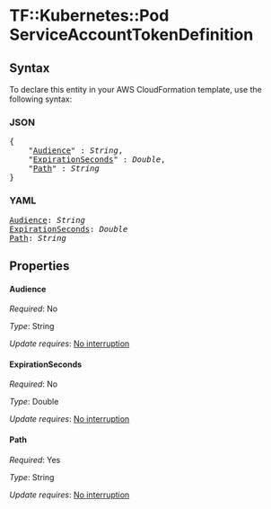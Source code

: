 # TF::Kubernetes::Pod ServiceAccountTokenDefinition

## Syntax

To declare this entity in your AWS CloudFormation template, use the following syntax:

### JSON

<pre>
{
    "<a href="#audience" title="Audience">Audience</a>" : <i>String</i>,
    "<a href="#expirationseconds" title="ExpirationSeconds">ExpirationSeconds</a>" : <i>Double</i>,
    "<a href="#path" title="Path">Path</a>" : <i>String</i>
}
</pre>

### YAML

<pre>
<a href="#audience" title="Audience">Audience</a>: <i>String</i>
<a href="#expirationseconds" title="ExpirationSeconds">ExpirationSeconds</a>: <i>Double</i>
<a href="#path" title="Path">Path</a>: <i>String</i>
</pre>

## Properties

#### Audience

_Required_: No

_Type_: String

_Update requires_: [No interruption](https://docs.aws.amazon.com/AWSCloudFormation/latest/UserGuide/using-cfn-updating-stacks-update-behaviors.html#update-no-interrupt)

#### ExpirationSeconds

_Required_: No

_Type_: Double

_Update requires_: [No interruption](https://docs.aws.amazon.com/AWSCloudFormation/latest/UserGuide/using-cfn-updating-stacks-update-behaviors.html#update-no-interrupt)

#### Path

_Required_: Yes

_Type_: String

_Update requires_: [No interruption](https://docs.aws.amazon.com/AWSCloudFormation/latest/UserGuide/using-cfn-updating-stacks-update-behaviors.html#update-no-interrupt)

